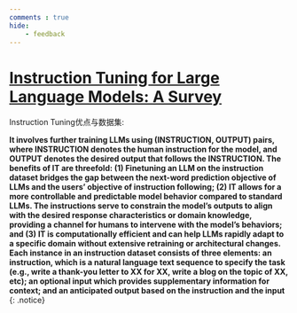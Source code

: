 ```yaml
---
comments : true
hide:
    - feedback
---
```

# [Instruction Tuning for Large Language Models: A Survey](https://arxiv.org/abs/2308.10792)

Instruction Tuning优点与数据集:

**It involves further training LLMs using (INSTRUCTION, OUTPUT) pairs, where INSTRUCTION denotes the human instruction for the model, and OUTPUT denotes the desired output that follows the INSTRUCTION. The
benefits of IT are threefold: (1) Finetuning an LLM on the instruction dataset bridges the gap between
the next-word prediction objective of LLMs and the users’ objective of instruction following; (2)
IT allows for a more controllable and predictable model behavior compared to standard LLMs. The instructions serve to constrain the model’s outputs to align with the desired response characteristics
or domain knowledge, providing a channel for humans to intervene with the model’s behaviors;
and (3) IT is computationally efficient and can help LLMs rapidly adapt to a specific domain without
extensive retraining or architectural changes.
Each instance in an instruction dataset consists of
three elements: an instruction, which is a natural
language text sequence to specify the task (e.g.,
write a thank-you letter to XX for XX, write a blog
on the topic of XX, etc); an optional input which provides supplementary information for context;
and an anticipated output based on the instruction
and the input**
{: .notice}
